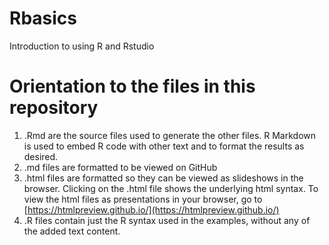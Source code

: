 # Rbasics
Introduction to using R and Rstudio

# Orientation to the files in this repository

1. .Rmd are the source files used to generate the other files. R Markdown is used to embed R code with other text and to format the results as desired.
2. .md files are formatted to be viewed on GitHub
3. .html files are formatted so they can be viewed as slideshows in the browser. Clicking on the .html file shows the underlying html syntax. To view the html files as presentations in your browser, go to [https://htmlpreview.github.io/](https://htmlpreview.github.io/)
4. .R files contain just the R syntax used in the examples, without any of the added text content.
